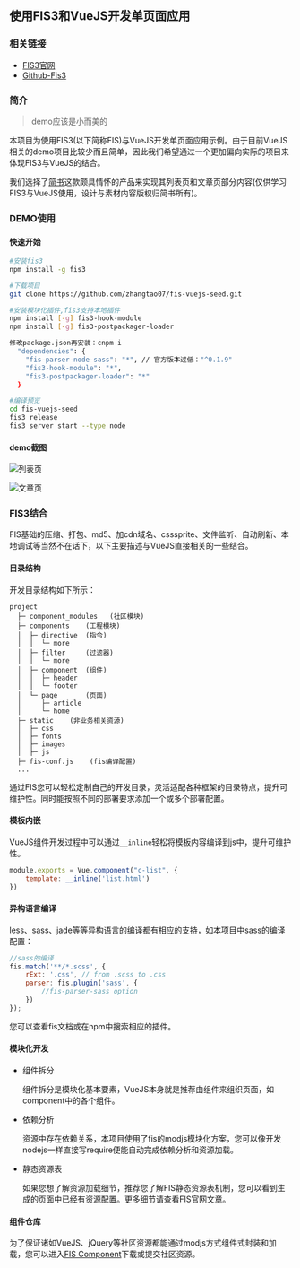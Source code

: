 ## 使用FIS3和VueJS开发单页面应用

### 相关链接

 - [FIS3官网](http://fis.baidu.com)
 - [Github-Fis3](https://github.com/fex-team/fis3)

### 简介

> demo应该是小而美的

本项目为使用FIS3(以下简称FIS)与VueJS开发单页面应用示例。由于目前VueJS相关的demo项目比较少而且简单，因此我们希望通过一个更加偏向实际的项目来体现FIS3与VueJS的结合。

我们选择了[简书](http://www.jianshu.com/)这款颇具情怀的产品来实现其列表页和文章页部分内容(仅供学习FIS3与VueJS使用，设计与素材内容版权归简书所有)。

### DEMO使用

#### 快速开始

```bash
#安装fis3
npm install -g fis3

#下载项目
git clone https://github.com/zhangtao07/fis-vuejs-seed.git

#安装模块化插件,fis3支持本地插件
npm install [-g] fis3-hook-module
npm install [-g] fis3-postpackager-loader

修改package.json再安装：cnpm i
  "dependencies": {
    "fis-parser-node-sass": "*", // 官方版本过低："^0.1.9"
    "fis3-hook-module": "*",
    "fis3-postpackager-loader": "*"
  }

#编译预览
cd fis-vuejs-seed
fis3 release
fis3 server start --type node

```

#### demo截图

![列表页](./doc/pic1.png)

![文章页](./doc/pic2.png)


### FIS3结合

FIS基础的压缩、打包、md5、加cdn域名、csssprite、文件监听、自动刷新、本地调试等当然不在话下，以下主要描述与VueJS直接相关的一些结合。

#### 目录结构

开发目录结构如下所示：

```
project
  ├─ component_modules   (社区模块)  
  ├─ components    (工程模块)
  │  ├─ directive  (指令)
  │  │  └─ more
  │  ├─ filter     (过滤器)
  │  │  └─ more
  │  ├─ component  (组件)
  │  │  ├─ header
  │  │  └─ footer
  │  └─ page       (页面)
  │     ├─ article
  │     └─ home
  ├─ static    (非业务相关资源)
  │  ├─ css  
  │  ├─ fonts  
  │  ├─ images  
  │  ├─ js
  ├─ fis-conf.js    (fis编译配置)
  ...
```
通过FIS您可以轻松定制自己的开发目录，灵活适配各种框架的目录特点，提升可维护性。同时能按照不同的部署要求添加一个或多个部署配置。

#### 模板内嵌

VueJS组件开发过程中可以通过`__inline`轻松将模板内容编译到js中，提升可维护性。

```javascript
module.exports = Vue.component("c-list", {
    template: __inline('list.html')
})
```

#### 异构语言编译

less、sass、jade等等异构语言的编译都有相应的支持，如本项目中sass的编译配置：

```javascript
//sass的编译
fis.match('**/*.scss', {
    rExt: '.css', // from .scss to .css
    parser: fis.plugin('sass', {
        //fis-parser-sass option
    })
});
```
您可以查看fis文档或在npm中搜索相应的插件。

#### 模块化开发
 
 - 组件拆分
   
   组件拆分是模块化基本要素，VueJS本身就是推荐由组件来组织页面，如component中的各个组件。

 - 依赖分析
   
   资源中存在依赖关系，本项目使用了fis的modjs模块化方案，您可以像开发nodejs一样直接写require便能自动完成依赖分析和资源加载。

 - 静态资源表
   
   如果您想了解资源加载细节，推荐您了解FIS静态资源表机制，您可以看到生成的页面中已经有资源配置。更多细节请查看FIS官网文章。
 
#### 组件仓库

为了保证诸如VueJS、jQuery等社区资源都能通过modjs方式组件式封装和加载，您可以进入[FIS Component](https://github.com/fis-components)下载或提交社区资源。

